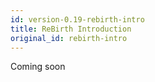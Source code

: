 ```yaml
---
id: version-0.19-rebirth-intro
title: ReBirth Introduction
original_id: rebirth-intro
---
```


Coming soon
